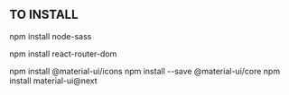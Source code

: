 
## TO INSTALL

npm install node-sass

npm install react-router-dom

npm install @material-ui/icons
npm install --save @material-ui/core
npm install material-ui@next
